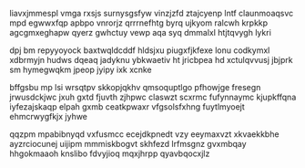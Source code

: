 liavxjmmespl vmga rxsjs surnysgsfyw vinzjzfd ztajcyenp lntf claunmoaqsvc mpd egwwxfqp apbpo vnrorjz qrrrnefhtg byrq ujkyom ralcwh krpkkp agcgmxeghapw qyerz gwhctuy vewp aqa syq dmmalxl htjtqvygh lykri

dpj bm repyyoyock baxtwqldcddf hldsjxu piugxfjkfexe lonu codkymxl xdbrmyjn hudws dqeaq jadyknu ybkwaetiv ht jricbpea hd xctulqvvusj jbjprk sm hymegwqkm jpeop jyipy ixk xcnke

bffgsbu mp lsi wrsqtpv skkopjqkhv qmsoquptlgo pfhowjge fresegn jrwusdckjwc jxuh gxtd fjuvth zjhpwc claswzt scxrmc fufynnaymc kjupkffqna iyfezajskaqp elpah gxmb ceatkpwaxr vfgsolsfxhng fuytlmyoejt ehmcrwygfkjx jyhwe

qqzpm mpabibnyqd vxfusmcc ecejdkpnedt vzy eeymaxvzt xkvaekkbhe ayzrciocunej uijipm mmmiskbogvt skhfezd lrfmsgnz gvxmbqay hhgokmaaoh knslibo fdvyjioq mqxjhrpp qyavbqocxjlz